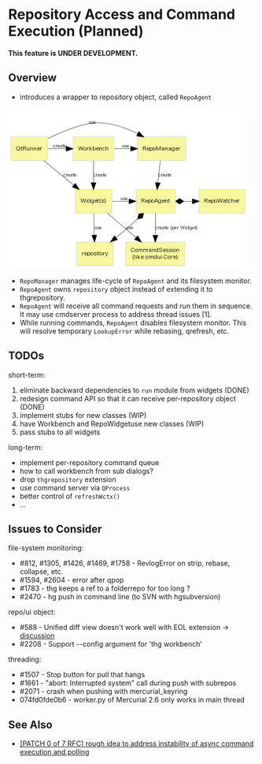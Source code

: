# Repository Access and Command Execution (Planned)

**This feature is UNDER DEVELOPMENT.**

## Overview

* introduces a wrapper to repository object, called `RepoAgent`

![](fig/repository-classes.png)

* `RepoManager` manages life-cycle of `RepoAgent` and its filesystem monitor.
* `RepoAgent` owns `repository` object instead of extending it to thgrepository.
* `RepoAgent` will receive all command requests and run them in sequence.
  It may use cmdserver process to address thread issues [1].
* While running commands, `RepoAgent` disables filesystem monitor. This will resolve
  temporary `LookupError` while rebasing, qrefresh, etc.

## TODOs

short-term:

1. eliminate backward dependencies to `run` module from widgets (DONE)
1. redesign command API so that it can receive per-repository object (DONE)
1. implement stubs for new classes (WIP)
1. have Workbench and RepoWidgetuse new classes (WIP)
1. pass stubs to all widgets

long-term:

* implement per-repository command queue
* how to call workbench from sub dialogs?
* drop `thgrepository` extension
* use command server via `QProcess`
* better control of `refreshWctx()`
* ...

## Issues to Consider

file-system monitoring:

* #812, #1305, #1426, #1469, #1758 - RevlogError on strip, rebase, collapse, etc.
* #1594, #2604 - error after qpop
* #1783 - thg keeps a ref to a folderrepo for too long ?
* #2470 - hg push in command line (to SVN with hgsubversion)

repo/ui object:

* #588 - Unified diff view doesn't work well with EOL extension
  → [discussion](http://thread.gmane.org/gmane.comp.version-control.mercurial.tortoisehg.user/3341/focus=3345)
* #2208 - Support --config argument for 'thg workbench'

threading:

* #1507 - Stop button for pull that hangs
* #1661 - "abort: Interrupted system" call during push with subrepos
* #2071 - crash when pushing with mercurial_keyring
* 074fd0fde0b6 - worker.py of Mercurial 2.6 only works in main thread

## See Also

* [[PATCH 0 of 7 RFC] rough idea to address instability of async command execution and polling](https://groups.google.com/d/msg/thg-dev/r2cWqYDg4iQ/JVg12dP1O1AJ)